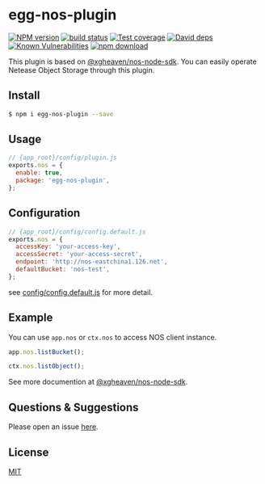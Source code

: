 # egg-nos-plugin

[![NPM version][npm-image]][npm-url]
[![build status][travis-image]][travis-url]
[![Test coverage][codecov-image]][codecov-url]
[![David deps][david-image]][david-url]
[![Known Vulnerabilities][snyk-image]][snyk-url]
[![npm download][download-image]][download-url]

[npm-image]: https://img.shields.io/npm/v/egg-nos-plugin.svg?style=flat-square
[npm-url]: https://npmjs.org/package/egg-nos-plugin
[travis-image]: https://img.shields.io/travis/eggjs/egg-nos-plugin.svg?style=flat-square
[travis-url]: https://travis-ci.org/eggjs/egg-nos-plugin
[codecov-image]: https://img.shields.io/codecov/c/github/eggjs/egg-nos-plugin.svg?style=flat-square
[codecov-url]: https://codecov.io/github/eggjs/egg-nos-plugin?branch=master
[david-image]: https://img.shields.io/david/eggjs/egg-nos-plugin.svg?style=flat-square
[david-url]: https://david-dm.org/eggjs/egg-nos-plugin
[snyk-image]: https://snyk.io/test/npm/egg-nos-plugin/badge.svg?style=flat-square
[snyk-url]: https://snyk.io/test/npm/egg-nos-plugin
[download-image]: https://img.shields.io/npm/dm/egg-nos-plugin.svg?style=flat-square
[download-url]: https://npmjs.org/package/egg-nos-plugin

<!--
Description here.
-->
This plugin is based on [@xgheaven/nos-node-sdk](https://github.com/XGHeaven/nos-node-sdk). You can easily operate Netease Object Storage through this plugin.

## Install

```bash
$ npm i egg-nos-plugin --save
```

## Usage

```js
// {app_root}/config/plugin.js
exports.nos = {
  enable: true,
  package: 'egg-nos-plugin',
};
```

## Configuration

```js
// {app_root}/config/config.default.js
exports.nos = {
  accessKey: 'your-access-key',
  accessSecret: 'your-access-secret',
  endpoint: 'http://nos-eastchina1.126.net',
  defaultBucket: 'nos-test',
};
```

see [config/config.default.js](config/config.default.js) for more detail.

## Example

<!-- example here -->
You can use `app.nos` or `ctx.nos` to access NOS client instance.

```js
app.nos.listBucket();

ctx.nos.listObject();
```

See more documention at [@xgheaven/nos-node-sdk](https://github.com/XGHeaven/nos-node-sdk).

## Questions & Suggestions

Please open an issue [here](https://github.com/eggjs/egg/issues).

## License

[MIT](LICENSE)

